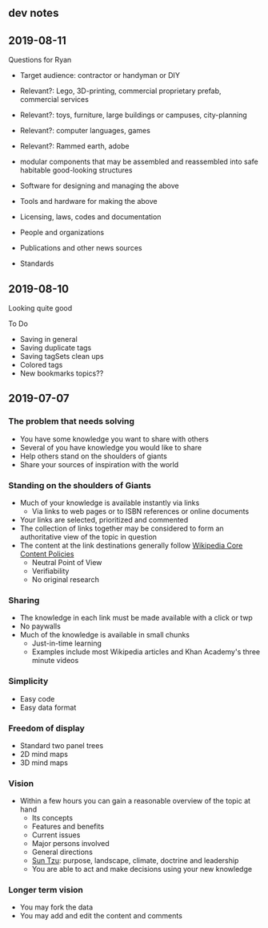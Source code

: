 ## dev notes


## 2019-08-11

Questions for Ryan

* Target audience: contractor or handyman or DIY
* Relevant?: Lego, 3D-printing, commercial proprietary prefab, commercial services
* Relevant?: toys, furniture, large buildings or campuses, city-planning
* Relevant?: computer languages, games
* Relevant?: Rammed earth, adobe

* modular components that may be assembled and reassembled into safe habitable good-looking structures
* Software for designing and managing the above
* Tools and hardware for making the above
* Licensing, laws, codes and documentation
* People and organizations
* Publications and other news sources
* Standards





## 2019-08-10

Looking quite good

To Do

* Saving in general
* Saving duplicate tags
* Saving tagSets clean ups
* Colored tags
* New bookmarks topics??


## 2019-07-07

### The problem that needs solving

* You have some knowledge you want to share with others
* Several of you have knowledge you would like to share
* Help others stand on the shoulders of giants
* Share your sources of inspiration with the world


### Standing on the shoulders of Giants

* Much of your knowledge is available instantly via links
	* Via links to web pages or to ISBN references or online documents
* Your links are selected, prioritized and commented
* The collection of links together may be considered to form an authoritative view of the topic in question
* The content at the link destinations generally follow [Wikipedia Core Content Policies]( https://en.wikipedia.org/wiki/Wikipedia:Core_content_policies )
	* Neutral Point of View
	* Verifiability
	* No original research


### Sharing

* The knowledge in each link must be made available with a click or twp
* No paywalls
* Much of the knowledge is available in small chunks
	* Just-in-time learning
	* Examples include most Wikipedia articles and Khan Academy's three minute videos


### Simplicity

* Easy code
* Easy data format


### Freedom of display

* Standard two panel trees
* 2D mind maps
* 3D mind maps


### Vision

* Within a few hours you can gain a reasonable overview of the topic at hand
	* Its concepts
	* Features and benefits
	* Current issues
	* Major persons involved
	* General directions
	* [Sun Tzu]( https://medium.com/wardleymaps/on-being-lost-2ef5f05eb1ec ): purpose, landscape, climate, doctrine and leadership
	* You are able to act and make decisions using your new knowledge

### Longer term vision

* You may fork the data
* You may add and edit the content and comments
